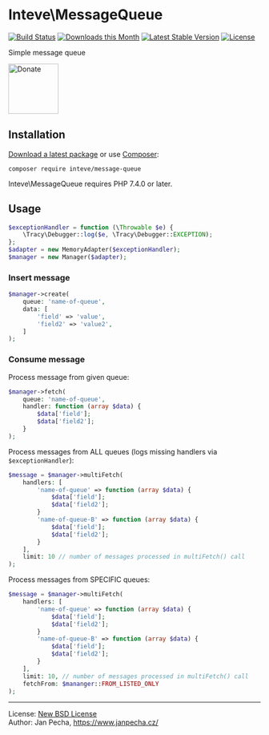 # Inteve\MessageQueue

[![Build Status](https://github.com/inteve/message-queue/workflows/Build/badge.svg)](https://github.com/inteve/message-queue/actions)
[![Downloads this Month](https://img.shields.io/packagist/dm/inteve/message-queue.svg)](https://packagist.org/packages/inteve/message-queue)
[![Latest Stable Version](https://poser.pugx.org/inteve/message-queue/v/stable)](https://github.com/inteve/message-queue/releases)
[![License](https://img.shields.io/badge/license-New%20BSD-blue.svg)](https://github.com/inteve/message-queue/blob/master/license.md)

Simple message queue

<a href="https://www.janpecha.cz/donate/"><img src="https://buymecoffee.intm.org/img/donate-banner.v1.svg" alt="Donate" height="100"></a>


## Installation

[Download a latest package](https://github.com/inteve/message-queue/releases) or use [Composer](http://getcomposer.org/):

```
composer require inteve/message-queue
```

Inteve\MessageQueue requires PHP 7.4.0 or later.


## Usage

``` php
$exceptionHandler = function (\Throwable $e) {
	\Tracy\Debugger::log($e, \Tracy\Debugger::EXCEPTION);
};
$adapter = new MemoryAdapter($exceptionHandler);
$manager = new Manager($adapter);
```

### Insert message

``` php
$manager->create(
	queue: 'name-of-queue',
	data: [
		'field' => 'value',
		'field2' => 'value2',
	]
);
```


### Consume message

Process message from given queue:

``` php
$manager->fetch(
	queue: 'name-of-queue',
	handler: function (array $data) {
		$data['field'];
		$data['field2'];
	}
);
```

Process messages from ALL queues (logs missing handlers via `$exceptionHandler`):

``` php
$message = $manager->multiFetch(
	handlers: [
		'name-of-queue' => function (array $data) {
			$data['field'];
			$data['field2'];
		}
		'name-of-queue-B' => function (array $data) {
			$data['field'];
			$data['field2'];
		}
	],
	limit: 10 // number of messages processed in multiFetch() call
);
```

Process messages from SPECIFIC queues:

``` php
$message = $manager->multiFetch(
	handlers: [
		'name-of-queue' => function (array $data) {
			$data['field'];
			$data['field2'];
		}
		'name-of-queue-B' => function (array $data) {
			$data['field'];
			$data['field2'];
		}
	],
	limit: 10, // number of messages processed in multiFetch() call
	fetchFrom: $mananger::FROM_LISTED_ONLY
);
```


------------------------------

License: [New BSD License](license.md)
<br>Author: Jan Pecha, https://www.janpecha.cz/
